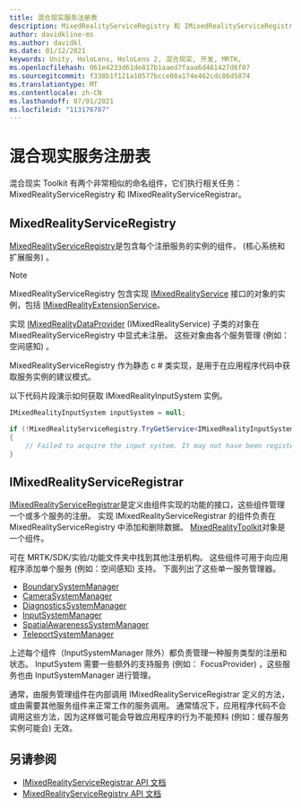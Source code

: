 ```yaml
---
title: 混合现实服务注册表
description: MixedRealityServiceRegistry 和 IMixedRealityServiceRegistrar 上的文档
author: davidkline-ms
ms.author: davidkl
ms.date: 01/12/2021
keywords: Unity, HoloLens, HoloLens 2, 混合现实, 开发, MRTK,
ms.openlocfilehash: 061e4233d61de817b1aaed7faaa6d461427d6f07
ms.sourcegitcommit: f338b1f121a10577bcce08a174e462cdc86d5874
ms.translationtype: MT
ms.contentlocale: zh-CN
ms.lasthandoff: 07/01/2021
ms.locfileid: "113176707"
---
```

# <a name="mixed-reality-service-registry"></a>混合现实服务注册表

混合现实 Toolkit 有两个非常相似的命名组件，它们执行相关任务： MixedRealityServiceRegistry 和 IMixedRealityServiceRegistrar。

## <a name="mixedrealityserviceregistry"></a>MixedRealityServiceRegistry

[MixedRealityServiceRegistry](xref:Microsoft.MixedReality.Toolkit.MixedRealityServiceRegistry)是包含每个注册服务的实例的组件， (核心系统和扩展服务) 。

> [!NOTE]
> MixedRealityServiceRegistry 包含实现 [IMixedRealityService](xref:Microsoft.MixedReality.Toolkit.IMixedRealityService) 接口的对象的实例，包括 [IMixedRealityExtensionService](xref:Microsoft.MixedReality.Toolkit.IMixedRealityExtensionService)。
>
>实现 [IMixedRealityDataProvider](xref:Microsoft.MixedReality.Toolkit.IMixedRealityDataProvider) (IMixedRealityService) 子类的对象在 MixedRealityServiceRegistry 中显式未注册。 这些对象由各个服务管理 (例如：空间感知) 。

MixedRealityServiceRegistry 作为静态 c # 类实现，是用于在应用程序代码中获取服务实例的建议模式。

以下代码片段演示如何获取 IMixedRealityInputSystem 实例。

```c#
IMixedRealityInputSystem inputSystem = null;

if (!MixedRealityServiceRegistry.TryGetService<IMixedRealityInputSystem>(out inputSystem))
{
    // Failed to acquire the input system. It may not have been registered
}
```

## <a name="imixedrealityserviceregistrar"></a>IMixedRealityServiceRegistrar

[IMixedRealityServiceRegistrar](xref:Microsoft.MixedReality.Toolkit.IMixedRealityServiceRegistrar)是定义由组件实现的功能的接口，这些组件管理一个或多个服务的注册。 实现 IMixedRealityServiceRegistrar 的组件负责在 MixedRealityServiceRegistry 中添加和删除数据。 [MixedRealityToolkit](xref:Microsoft.MixedReality.Toolkit.MixedRealityToolkit)对象是一个组件。

可在 MRTK/SDK/实验/功能文件夹中找到其他注册机构。 这些组件可用于向应用程序添加单个服务 (例如：空间感知) 支持。 下面列出了这些单一服务管理器。

- [BoundarySystemManager](xref:Microsoft.MixedReality.Toolkit.Experimental.Boundary.BoundarySystemManager)
- [CameraSystemManager](xref:Microsoft.MixedReality.Toolkit.Experimental.CameraSystem.CameraSystemManager)
- [DiagnosticsSystemManager](xref:Microsoft.MixedReality.Toolkit.Experimental.Diagnostics.DiagnosticsSystemManager)
- [InputSystemManager](xref:Microsoft.MixedReality.Toolkit.Experimental.Input.InputSystemManager)
- [SpatialAwarenessSystemManager](xref:Microsoft.MixedReality.Toolkit.Experimental.SpatialAwareness.SpatialAwarenessSystemManager)
- [TeleportSystemManager](xref:Microsoft.MixedReality.Toolkit.Experimental.Teleport.TeleportSystemManager)

上述每个组件（InputSystemManager 除外）都负责管理一种服务类型的注册和状态。 InputSystem 需要一些额外的支持服务 (例如： FocusProvider) ，这些服务也由 InputSystemManager 进行管理。

通常，由服务管理组件在内部调用 IMixedRealityServiceRegistrar 定义的方法，或由需要其他服务组件来正常工作的服务调用。 通常情况下，应用程序代码不会调用这些方法，因为这样做可能会导致应用程序的行为不能预料 (例如：缓存服务实例可能会) 无效。

## <a name="see-also"></a>另请参阅

- [IMixedRealityServiceRegistrar API 文档](xref:Microsoft.MixedReality.Toolkit.IMixedRealityServiceRegistrar)
- [MixedRealityServiceRegistry API 文档](xref:Microsoft.MixedReality.Toolkit.MixedRealityServiceRegistry)
